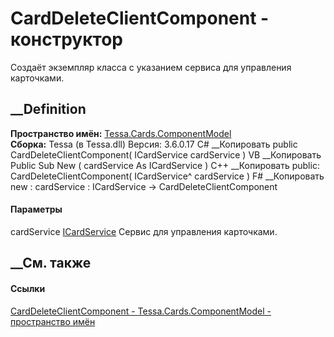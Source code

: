 # CardDeleteClientComponent - конструктор
Создаёт экземпляр класса с указанием сервиса для управления карточками.
## __Definition
 **Пространство имён:**
[Tessa.Cards.ComponentModel](N_Tessa_Cards_ComponentModel.htm)  
 **Сборка:** Tessa (в Tessa.dll) Версия: 3.6.0.17
C# __Копировать
     public CardDeleteClientComponent(
    	ICardService cardService
    )
VB __Копировать
     Public Sub New ( 
    	cardService As ICardService
    )
C++ __Копировать
     public:
    CardDeleteClientComponent(
    	ICardService^ cardService
    )
F# __Копировать
     new : 
            cardService : ICardService -> CardDeleteClientComponent
#### Параметры
cardService [ICardService](T_Tessa_Cards_ICardService.htm)
    Сервис для управления карточками.
##  __См. также
#### Ссылки
[CardDeleteClientComponent -
](T_Tessa_Cards_ComponentModel_CardDeleteClientComponent.htm)
[Tessa.Cards.ComponentModel - пространство
имён](N_Tessa_Cards_ComponentModel.htm)
